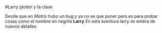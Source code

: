 #Larry plotter y la clave

Desde que en *Matrix* hubo un bug y ya no se que poner pero es para probar cosas como el nombre en negrita **Larry**
En esta aventura larry se entera de nuevos detalles
